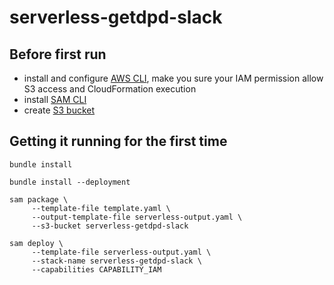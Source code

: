 # serverless-getdpd-slack

## Before first run

* install and configure [AWS CLI](https://docs.aws.amazon.com/cli/latest/userguide/cli-chap-install.html), make you sure your IAM permission allow S3 access and CloudFormation execution
* install [SAM CLI](https://aws.amazon.com/serverless/sam/)
* create [S3 bucket](https://console.aws.amazon.com/s3/)

## Getting it running for the first time

```
bundle install

bundle install --deployment

sam package \
     --template-file template.yaml \
     --output-template-file serverless-output.yaml \
     --s3-bucket serverless-getdpd-slack

sam deploy \
     --template-file serverless-output.yaml \
     --stack-name serverless-getdpd-slack \
     --capabilities CAPABILITY_IAM
